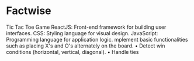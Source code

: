 # Factwise
Tic Tac Toe Game
ReactJS: Front-end framework for building user interfaces.
CSS: Styling language for visual design.
JavaScript: Programming language for application logic.
mplement basic functionalities such as placing X's and O's alternately on the board.
 	•	Detect win conditions (horizontal, vertical, diagonal).
 	•	Handle ties 
